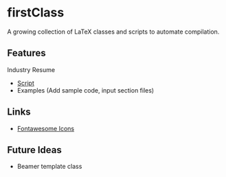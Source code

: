 # firstClass

A growing collection of LaTeX classes and scripts to automate compilation.

## Features

Industry Resume
* [Script](scripts/make_resume.sh)
* Examples (Add sample code, input section files)

## Links

* [Fontawesome Icons](https://latexdraw.com/wp-content/uploads/2021/01/fontawesome5_2.pdf)

## Future Ideas

* Beamer template class

